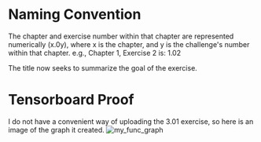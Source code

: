 # Naming Convention
The chapter and exercise number within that chapter are represented numerically (x.0y), where x is the chapter, and y is the challenge's number within that chapter. e.g., Chapter 1, Exercise 2 is: 1.02

The title now seeks to summarize the goal of the exercise.  

# Tensorboard Proof
I do not have a convenient way of uploading the 3.01 exercise, so here is an image of the graph it created.
![my_func_graph](https://user-images.githubusercontent.com/19524084/189557473-45b34c59-0ac7-4e47-a901-c3b5d2a487c7.png)
